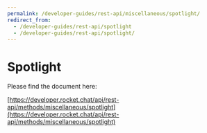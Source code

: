 ```yaml
---
permalink: /developer-guides/rest-api/miscellaneous/spotlight/
redirect_from:
  - /developer-guides/rest-api/spotlight
  - /developer-guides/rest-api/spotlight/
---
```


# Spotlight

Please find the document here: 

[https://developer.rocket.chat/api/rest-api/methods/miscellaneous/spotlight](https://developer.rocket.chat/api/rest-api/methods/miscellaneous/spotlight)

